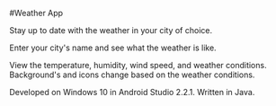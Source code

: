 #Weather App

Stay up to date with the weather in your city of choice.

Enter your city's name and see what the weather is like.

View the temperature, humidity, wind speed, and weather conditions.
Background's and icons change based on the weather conditions.

Developed on Windows 10 in Android Studio 2.2.1. Written in Java.
